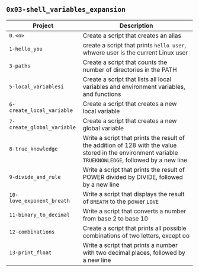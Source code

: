 ## `0x03-shell_variables_expansion`
| Project | Description |
|---------| -------------|
| `0.<o>` | Create a script that creates an alias |
| `1-hello_you` | create a script that prints `hello user`, whwere user is the current Linux user |
| `3-paths` | Create a script that counts the number of directories in the PATH || `4-global_variables` | Create a script that lists environment variables |
| `5-local_variablesi` | Create a script that lists all local variables and environment variables, and functions |
| `6-create_local_variable` | Create a script that creates a new local variable |
| `7-create_global_variable` | Create a script that creates a new global variable|
| `8-true_knowledge` | Write a script that prints the result of the addition of 128 with the value stored in the environment variable `TRUEKNOWLEDGE`, followed by a new line |
| `9-divide_and_rule` | Write a script that prints the result of POWER divided by DIVIDE, followed by a new line |
| `10-love_exponent_breath` | Write a script that displays the result of `BREATH` to the power `LOVE` |
| `11-binary_to_decimal` | Write a script that converts a number from base 2 to base 10 |
| `12-combinations` | Create a script that prints all possible combinations of two letters, except oo |
| `13-print_float` | Write a script that prints a number with two decimal places, followed by a new line |

